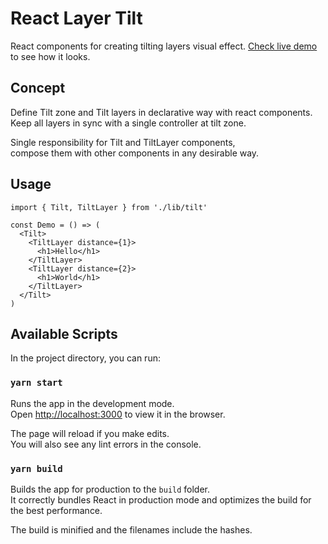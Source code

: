 # React Layer Tilt

React components for creating tilting layers visual effect. [Check live demo](https://vladyslav-dotsenko.github.io/react-layer-tilt/) to see how it looks.

## Concept

Define Tilt zone and Tilt layers in declarative way with react components.
Keep all layers in sync with a single controller at tilt zone.

Single responsibility for Tilt and TiltLayer components,\
compose them with other components in any desirable way. 

## Usage

```
import { Tilt, TiltLayer } from './lib/tilt'

const Demo = () => (
  <Tilt>
    <TiltLayer distance={1}>
      <h1>Hello</h1>
    </TiltLayer>
    <TiltLayer distance={2}>
      <h1>World</h1>
    </TiltLayer>
  </Tilt>
)

```

## Available Scripts

In the project directory, you can run:

### `yarn start`

Runs the app in the development mode.\
Open [http://localhost:3000](http://localhost:3000) to view it in the browser.

The page will reload if you make edits.\
You will also see any lint errors in the console.

### `yarn build`

Builds the app for production to the `build` folder.\
It correctly bundles React in production mode and optimizes the build for the best performance.

The build is minified and the filenames include the hashes.
